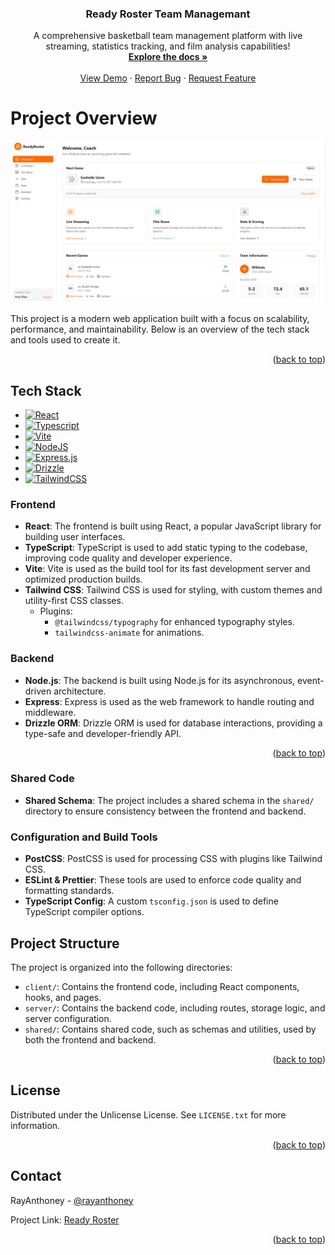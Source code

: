<!-- Improved compatibility of back to top link: See: href="https://github.com/rayanthoney/go_team
 -->
<a id="readme-top"></a>

<h3 align="center">Ready Roster Team Managemant</h3>

  <p align="center">
    A comprehensive basketball team management platform with live streaming, statistics tracking, and film analysis capabilities!
    <br />
    <a href="https://github.com/rayanthoney/go_team"><strong>Explore the docs »</strong></a>
    <br />
    <br />
    <a href="https://github.com/rayanthoney/go_team">View Demo</a>
    &middot;
    <a href="https://github.com/rayanthoney/go_team/issues/new?labels=bug&template=bug-report---.md">Report Bug</a>
    &middot;
    <a href="https://github.com/rayanthoney/go_team/issues/new?labels=enhancement&template=feature-request---.md">Request Feature</a>
  </p>
</div>

<!-- ABOUT THE PROJECT -->
# Project Overview
[![Product Name Screen Shot][product-screenshot]](https://github.com/rayanthoney/go_team/blob/main/images/readyroster.png)

This project is a modern web application built with a focus on scalability, performance, and maintainability. Below is an overview of the tech stack and tools used to create it.

<p align="right">(<a href="#readme-top">back to top</a>)</p>

## Tech Stack

* [![React][React.js]][React-url] 
* [![Typescript]][Typescript-url]
* [![Vite]][Vite-url]
* [![NodeJS]][NodeJS]
* [![Express.js]][Express.js-url]
* [![Drizzle]][Drizzle-url]
* [![TailwindCSS]][TailwindCSS-url]

### Frontend
- **React**: The frontend is built using React, a popular JavaScript library for building user interfaces.
- **TypeScript**: TypeScript is used to add static typing to the codebase, improving code quality and developer experience.
- **Vite**: Vite is used as the build tool for its fast development server and optimized production builds.
- **Tailwind CSS**: Tailwind CSS is used for styling, with custom themes and utility-first CSS classes.
  - Plugins: 
    - `@tailwindcss/typography` for enhanced typography styles.
    - `tailwindcss-animate` for animations.

### Backend
- **Node.js**: The backend is built using Node.js for its asynchronous, event-driven architecture.
- **Express**: Express is used as the web framework to handle routing and middleware.
- **Drizzle ORM**: Drizzle ORM is used for database interactions, providing a type-safe and developer-friendly API.

<p align="right">(<a href="#readme-top">back to top</a>)</p>

### Shared Code
- **Shared Schema**: The project includes a shared schema in the `shared/` directory to ensure consistency between the frontend and backend.

### Configuration and Build Tools
- **PostCSS**: PostCSS is used for processing CSS with plugins like Tailwind CSS.
- **ESLint & Prettier**: These tools are used to enforce code quality and formatting standards.
- **TypeScript Config**: A custom `tsconfig.json` is used to define TypeScript compiler options.

## Project Structure

The project is organized into the following directories:

- `client/`: Contains the frontend code, including React components, hooks, and pages.
- `server/`: Contains the backend code, including routes, storage logic, and server configuration.
- `shared/`: Contains shared code, such as schemas and utilities, used by both the frontend and backend.

<p align="right">(<a href="#readme-top">back to top</a>)</p>

<!-- LICENSE -->
## License

Distributed under the Unlicense License. See `LICENSE.txt` for more information.

<p align="right">(<a href="#readme-top">back to top</a>)</p>

<!-- CONTACT -->
## Contact

RayAnthoney - [@rayanthoney](https://twitter.com/https://x.com/rayanthoney)

Project Link: [Ready Roster](https://github.com/rayanthoney/go_team)

<p align="right">(<a href="#readme-top">back to top</a>)</p>

<!-- MARKDOWN LINKS & IMAGES -->
<!-- https://www.markdownguide.org/basic-syntax/#reference-style-links -->
[product-screenshot]: images/readyroster.png
[React.js]: https://img.shields.io/badge/React-20232A?style=for-the-badge&logo=react&logoColor=61DAFB
[React-url]: https://reactjs.org/
[TypeScript]: https://img.shields.io/badge/TypeScript-3178C6?logo=typescript&logoColor=fff
[TypeScript-url]: https://typescrtipt.com/
[Vite]: https://img.shields.io/badge/Vite-646CFF?logo=vite&logoColor=fff
[Vite-url]: https://vite.com
[Tailwindcss]: https://img.shields.io/badge/Tailwindcss-20232A?style=for-the-badge&logo=Tailwindcss&logoColor=61DAFB
[Tailwindcss-url]: https://tailwindcss.dev/
[NodeJS]: https://img.shields.io/badge/Node.js-6DA55F?logo=node.js&logoColor=white
[NodeJS-url]: https://nodejs.org/
[Express.js]: https://img.shields.io/badge/Express.js-%23404d59.svg?logo=express&logoColor=%2361DAFB
[Express.js-url]: https://expressjs.com/
[Drizzle]: https://img.shields.io/badge/Drizzle-C5F74F?logo=drizzle&logoColor=000
[Drizzle-url]: https://orm.drizzle.team/
[license-shield]: https://img.shields.io/github/license/othneildrew/Best-README-Template.svg?style=for-the-badge
[license-url]: https://github.com/rayanthoney/go_team/blob/master/LICENSE.txt